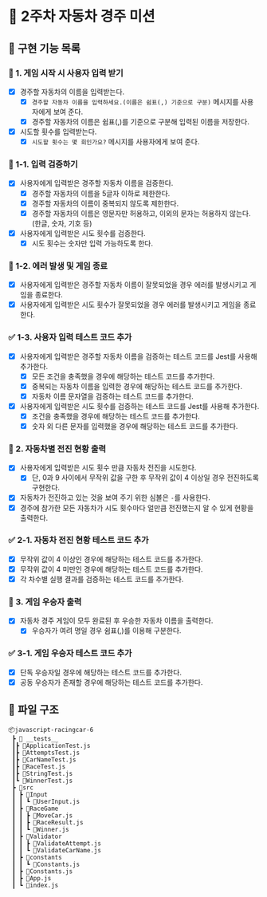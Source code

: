 # 🚖 2주차 자동차 경주 미션

## 🚀 구현 기능 목록

### 💬 1. 게임 시작 시 사용자 입력 받기

- [x] 경주할 자동차의 이름을 입력받는다.
  - [x] `경주할 자동차 이름을 입력하세요.(이름은 쉼표(,) 기준으로 구분)` 메시지를 사용자에게 보여 준다.
  - [x] 경주할 자동차의 이름은 쉼표(,)를 기준으로 구분해 입력된 이름을 저장한다.
- [x] 시도할 횟수를 입력받는다.
  - [x] `시도할 횟수는 몇 회인가요?` 메시지를 사용자에게 보여 준다.

### 💬 1-1. 입력 검증하기

- [x] 사용자에게 입력받은 경주할 자동차 이름을 검증한다.
  - [x] 경주할 자동차의 이름을 5글자 이하로 제한한다.
  - [x] 경주할 자동차의 이름이 중복되지 않도록 제한한다.
  - [x] 경주할 자동차의 이름은 영문자만 허용하고, 이외의 문자는 허용하지 않는다. (한글, 숫자, 기호 등)
- [x] 사용자에게 입력받은 시도 횟수를 검증한다.
  - [x] 시도 횟수는 숫자만 입력 가능하도록 한다.

### 🚨 1-2. 에러 발생 및 게임 종료

- [x] 사용자에게 입력받은 경주할 자동차 이름이 잘못되었을 경우 에러를 발생시키고 게임을 종료한다.
- [x] 사용자에게 입력받은 시도 횟수가 잘못되었을 경우 에러를 발생시키고 게임을 종료한다.

### ✅ 1-3. 사용자 입력 테스트 코드 추가

- [x] 사용자에게 입력받은 경주할 자동차 이름을 검증하는 테스트 코드를 Jest를 사용해 추가한다.
  - [x] 모든 조건을 충족했을 경우에 해당하는 테스트 코드를 추가한다.
  - [x] 중복되는 자동차 이름을 입력한 경우에 해당하는 테스트 코드를 추가한다.
  - [x] 자동차 이름 문자열을 검증하는 테스트 코드를 추가한다.
- [x] 사용자에게 입력받은 시도 횟수를 검증하는 테스트 코드를 Jest를 사용해 추가한다.
  - [x] 조건을 충족했을 경우에 해당하는 테스트 코드를 추가한다.
  - [x] 숫자 외 다른 문자를 입력했을 경우에 해당하는 테스트 코드를 추가한다.

### 🚖 2. 자동차별 전진 현황 출력

- [x] 사용자에게 입력받은 시도 횟수 만큼 자동차 전진을 시도한다.
  - [x] 단, 0과 9 사이에서 무작위 값을 구한 후 무작위 값이 4 이상일 경우 전진하도록 구현한다.
- [x] 자동차가 전진하고 있는 것을 보여 주기 위한 심볼은 `-`를 사용한다.
- [x] 경주에 참가한 모든 자동차가 시도 횟수마다 얼만큼 전진했는지 알 수 있게 현황을 출력한다.

### ✅ 2-1. 자동차 전진 현황 테스트 코드 추가

- [x] 무작위 값이 4 이상인 경우에 해당하는 테스트 코드를 추가한다.
- [x] 무작위 값이 4 미만인 경우에 해당하는 테스트 코드를 추가한다.
- [x] 각 차수별 실행 결과를 검증하는 테스트 코드를 추가한다.

### 👑 3. 게임 우승자 출력

- [x] 자동차 경주 게임이 모두 완료된 후 우승한 자동차 이름을 출력한다.
  - [x] 우승자가 여려 명일 경우 쉼표(,)를 이용해 구분한다.

### ✅ 3-1. 게임 우승자 테스트 코드 추가

- [x] 단독 우승자일 경우에 해당하는 테스트 코드를 추가한다.
- [x] 공동 우승자가 존재할 경우에 해당하는 테스트 코드를 추가한다.

## 📂 파일 구조

```
📦javascript-racingcar-6
 ┣ 📂 __tests__
 ┃┣ 📜ApplicationTest.js
 ┃┣ 📜AttemptsTest.js
 ┃┣ 📜CarNameTest.js
 ┃┣ 📜RaceTest.js
 ┃┣ 📜StringTest.js
 ┃┗ 📜WinnerTest.js
 ┣ 📂src
 ┃ ┣ 📂Input
 ┃ ┃ ┗ 📜UserInput.js
 ┃ ┣ 📂RaceGame
 ┃ ┃ ┣ 📜MoveCar.js
 ┃ ┃ ┣ 📜RaceResult.js
 ┃ ┃ ┗ 📜Winner.js
 ┃ ┣ 📂Validator
 ┃ ┃ ┣ 📜ValidateAttempt.js
 ┃ ┃ ┗ 📜ValidateCarName.js
 ┃ ┣ 📂constants
 ┃ ┃ ┗ 📜Constants.js
 ┃ ┣ 📜Constants.js
 ┃ ┣ 📜App.js
 ┃ ┗ 📜index.js
```
